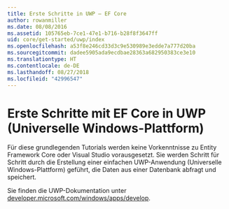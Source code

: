 ```yaml
---
title: Erste Schritte in UWP – EF Core
author: rowanmiller
ms.date: 08/08/2016
ms.assetid: 105765eb-7ce1-47e1-b716-b28f8f3647ff
uid: core/get-started/uwp/index
ms.openlocfilehash: a53f8e246cd33d3c9e530989e3edde7a777d20ba
ms.sourcegitcommit: dadee5905ada9ecdbae28363a682950383ce3e10
ms.translationtype: HT
ms.contentlocale: de-DE
ms.lasthandoff: 08/27/2018
ms.locfileid: "42996547"
---
```

# <a name="getting-started-with-ef-core-on-universal-windows-platform-uwp"></a>Erste Schritte mit EF Core in UWP (Universelle Windows-Plattform)

Für diese grundlegenden Tutorials werden keine Vorkenntnisse zu Entity Framework Core oder Visual Studio vorausgesetzt. Sie werden Schritt für Schritt durch die Erstellung einer einfachen UWP-Anwendung (Universelle Windows-Plattform) geführt, die Daten aus einer Datenbank abfragt und speichert.

Sie finden die UWP-Dokumentation unter [developer.microsoft.com/windows/apps/develop](https://developer.microsoft.com/windows/apps/develop).
